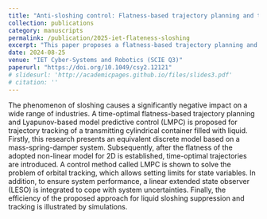 ```yaml
---
title: "Anti-sloshing control: Flatness-based trajectory planning and tracking control with an integrated extended state observer"
collection: publications
category: manuscripts
permalink: /publication/2025-iet-flateness-sloshing
excerpt: "This paper proposes a flatness-based trajectory planning and tracking control method with an integrated extended state observer to suppress liquid sloshing."
date: 2024-08-25
venue: "IET Cyber-Systems and Robotics (SCIE Q3)"
paperurl: "https://doi.org/10.1049/csy2.12121"
# slidesurl: 'http://academicpages.github.io/files/slides3.pdf'
# citation: ''
---
```


The phenomenon of sloshing causes a significantly negative impact on a wide range of industries. A time-optimal flatness-based trajectory planning and Lyapunov-based model predictive control (LMPC) is proposed for trajectory tracking of a transmitting cylindrical container filled with liquid. Firstly, this research presents an equivalent discrete model based on a mass-spring-damper system. Subsequently, after the flatness of the adopted non-linear model for 2D is established, time-optimal trajectories are introduced. A control method called LMPC is shown to solve the problem of orbital tracking, which allows setting limits for state variables. In addition, to ensure system performance, a linear extended state observer (LESO) is integrated to cope with system uncertainties. Finally, the efficiency of the proposed approach for liquid sloshing suppression and tracking is illustrated by simulations.